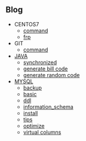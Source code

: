 ## Blog
* CENTOS7
  - [command](blog/centos7/command.md)
  - [frp](blog/centos7/frp.md)
* GIT
  - [command](blog/git/command.md)
* [JAVA](https://github.com/WraithBorg/Blog/projects/1)
  - [synchronized](blog/java/generate%20bill%20code.md)
  - [generate bill code](blog/java/generate%20random%20code.md)
  - [generate random code](blog/java/synchronized.md)
* [MYSQL](https://github.com/WraithBorg/Blog/projects/2)
  - [backup](blog/mysql/backup.md)
  - [basic](blog/mysql/basic.md)
  - [ddl](blog/mysql/ddl.md)
  - [information_schema](blog/mysql/information_schema.md)
  - [install](blog/mysql/install.md)
  - [tips](blog/mysql/tips.md)
  - [optimize](blog/mysql/optimize.md)
  - [virtual columns](blog/mysql/virtual%20columns.md)

